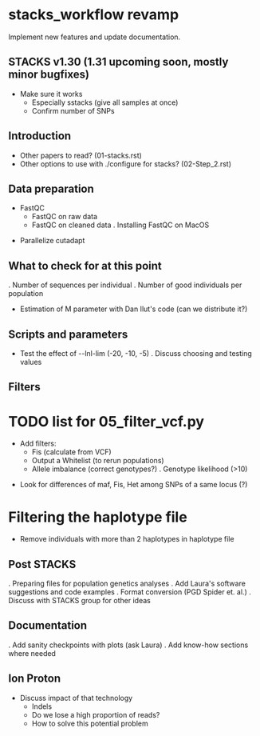 # stacks_workflow revamp

Implement new features and update documentation.

## STACKS v1.30 (1.31 upcoming soon, mostly minor bugfixes)
* Make sure it works
  - Especially sstacks (give all samples at once)
  - Confirm number of SNPs

## Introduction
- Other papers to read? (01-stacks.rst)
- Other options to use with ./configure for stacks? (02-Step_2.rst)

## Data preparation
- FastQC
  - FastQC on raw data
  - FastQC on cleaned data
  . Installing FastQC on MacOS
* Parallelize cutadapt

## What to check for at this point
. Number of sequences per individual
. Number of good individuals per population
* Estimation of M parameter with Dan Ilut's code (can we distribute it?)

## Scripts and parameters
* Test the effect of --lnl-lim (-20, -10, -5)
. Discuss choosing and testing values

## Filters
# TODO list for 05_filter_vcf.py
* Add filters:
  * Fis (calculate from VCF)
  * Output a Whitelist (to rerun populations)
  - Allele imbalance (correct genotypes?)
  . Genotype likelihood (>10)

- Look for differences of maf, Fis, Het among SNPs of a same locus (?)

# Filtering the haplotype file
- Remove individuals with more than 2 haplotypes in haplotype file


## Post STACKS
. Preparing files for population genetics analyses
. Add Laura's software suggestions and code examples
. Format conversion (PGD Spider et. al.)
. Discuss with STACKS group for other ideas

## Documentation
. Add sanity checkpoints with plots (ask Laura)
. Add know-how sections where needed

## Ion Proton
* Discuss impact of that technology
  - Indels
  - Do we lose a high proportion of reads?
  - How to solve this potential problem

